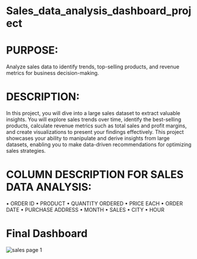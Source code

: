 # Sales_data_analysis_dashboard_project

# PURPOSE:
Analyze sales data to identify trends, top-selling products, and revenue metrics for business decision-making.

# DESCRIPTION:
In this project, you will dive into a large sales dataset to extract valuable insights. You will explore sales trends over time, identify the best-selling products, calculate revenue metrics such as total sales and profit margins, and create visualizations to present your findings effectively. This project showcases your ability to manipulate and derive insights from large datasets, enabling you to make data-driven recommendations for optimizing sales strategies.

# COLUMN DESCRIPTION FOR SALES DATA ANALYSIS:
• ORDER ID
• PRODUCT
• QUANTITY ORDERED
• PRICE EACH
• ORDER DATE
• PURCHASE ADDRESS
• MONTH
• SALES
• CITY
• HOUR

# Final Dashboard

![sales page 1](https://github.com/mugane-wahome/mugane-wahome-Sales_data_analysis_dashboard_project/assets/145966011/40b5c519-6977-42b4-8cc9-6a0491a22f1a)

